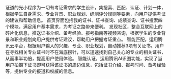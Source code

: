 证道的光小程序为一切有考证需求的学生设计，集搜索、匹配、认证、计划一体，根据学生自身需求、专业背景、职业规划、综测评分规则等要素，向用户提供考证的建议和帮助信息。
首页界面包括我的证书、证书查询、成绩查询、证书搜索四个模块，满足用户基本需求，为考证之路带来便利。
发现社区，整合互联网上的碎片化信息，推送证书介绍、备考经验、报考指南等视频咨询，根据学生的专业背景和职业规划向用户提供考证建议，帮助用户把握考证重点。
智能匹配，运用腾讯云平台，根据用户输入的兴趣、专业、职业规划，自动推荐3项有关证书。用户在寻找相关专业证书时不在海底捞针，可以迅速找到自己关心的专业的相关证书，从而事半功倍，提高用户使用体验。
智能认证，运用腾讯AI识图功能，实现了当用户拍摄下证书即可获得该证书的周边信息，包括证书介绍、报考时间、备考经验等，提供专业的报道和权威的信息。
